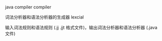 
java compiler compiler

词法分析器和语法分析器的生成器
lexcial

输入词法规则和语法规则 (.jj .jjt 格式文件)，输出词法分析器和语法分析器 (.java文件)

